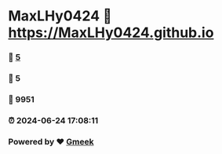 # MaxLHy0424 :link: https://MaxLHy0424.github.io 
### :page_facing_up: [5](https://MaxLHy0424.github.io/tag.html) 
### :speech_balloon: 5 
### :hibiscus: 9951 
### :alarm_clock: 2024-06-24 17:08:11 
### Powered by :heart: [Gmeek](https://github.com/Meekdai/Gmeek)
